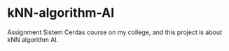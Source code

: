# kNN-algorithm-AI
Assignment Sistem Cerdas course on my college, and this project is about kNN algorithm AI.
